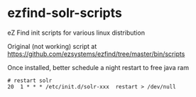 # ezfind-solr-scripts
eZ Find init scripts for various linux distribution

Original (not working) script at https://github.com/ezsystems/ezfind/tree/master/bin/scripts


Once installed, better schedule a night restart to free java ram

```
# restart solr
20  1 * * * /etc/init.d/solr-xxx  restart > /dev/null
```
